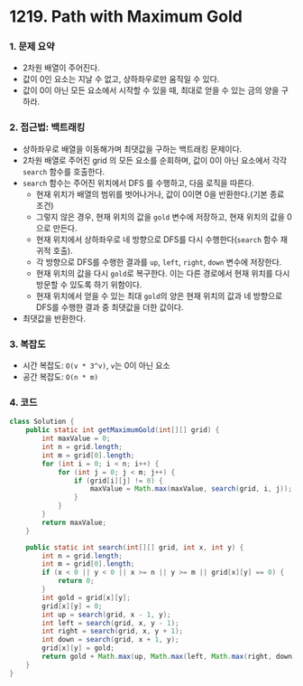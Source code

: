 # 1219. Path with Maximum Gold

### 1. 문제 요약

- 2차원 배열이 주어진다.
- 값이 0인 요소는 지날 수 없고, 상하좌우로만 움직일 수 있다.
- 값이 0이 아닌 모든 요소에서 시작할 수 있을 때, 최대로 얻을 수 있는 금의 양을 구하라.

### 2. 접근법: 백트래킹

- 상하좌우로 배열을 이동해가며 최댓값을 구하는 백트래킹 문제이다.
- 2차원 배열로 주어진 grid 의 모든 요소를 순회하며, 값이 0이 아닌 요소에서 각각 `search` 함수를 호출한다.
- `search` 함수는 주어진 위치에서 DFS 를 수행하고, 다음 로직을 따른다.
  - 현재 위치가 배열의 범위를 벗어나거나, 값이 0이면 0을 반환한다.(기본 종료 조건)
  - 그렇지 않은 경우, 현재 위치의 값을 `gold` 변수에 저장하고, 현재 위치의 값을 0으로 만든다.
  - 현재 위치에서 상하좌우로 네 방향으로 DFS를 다시 수행한다(`search` 함수 재귀적 호출).
  - 각 방향으로 DFS를 수행한 결과를 `up`, `left`, `right`, `down` 변수에 저장한다.
  - 현재 위치의 값을 다시 `gold`로 복구한다. 이는 다른 경로에서 현재 위치를 다시 방문할 수 있도록 하기 위함이다.
  - 현재 위치에서 얻을 수 있는 최대 `gold`의 양은 현재 위치의 값과 네 방향으로 DFS를 수행한 결과 중 최댓값을 더한 값이다.
- 최댓값을 반환한다.

### 3. 복잡도

- 시간 복잡도: `O(v * 3^v)`, `v`는 0이 아닌 요소
- 공간 복잡도: `O(n * m)`

### 4. 코드

``` Java
class Solution {
    public static int getMaximumGold(int[][] grid) {
        int maxValue = 0;
        int n = grid.length;
        int m = grid[0].length;
        for (int i = 0; i < n; i++) {
            for (int j = 0; j < m; j++) {
                if (grid[i][j] != 0) {
                    maxValue = Math.max(maxValue, search(grid, i, j));
                }
            }
        }
        return maxValue;
    }

    public static int search(int[][] grid, int x, int y) {
        int n = grid.length;
        int m = grid[0].length;
        if (x < 0 || y < 0 || x >= n || y >= m || grid[x][y] == 0) {
            return 0;
        }
        int gold = grid[x][y];
        grid[x][y] = 0;
        int up = search(grid, x - 1, y);
        int left = search(grid, x, y - 1);
        int right = search(grid, x, y + 1);
        int down = search(grid, x + 1, y);
        grid[x][y] = gold;
        return gold + Math.max(up, Math.max(left, Math.max(right, down)));
    }
}
```